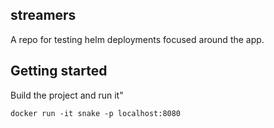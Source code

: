## streamers

A repo for testing helm deployments focused around the app.

## Getting started

Build the project and run it"

`docker run -it snake -p localhost:8080`
